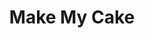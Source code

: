 ---
title: "Make My Cake"
url: /new-york/make-my-cake-adam-clayton-powell-jr-boulevard/
shop: bakery
---
